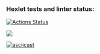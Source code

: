 ### Hexlet tests and linter status:
[![Actions Status](https://github.com/Ribeyra/python-project-49/actions/workflows/hexlet-check.yml/badge.svg)](https://github.com/Ribeyra/python-project-49/actions)

<a href="https://codeclimate.com/github/Ribeyra/python-project-49/maintainability"><img src="https://api.codeclimate.com/v1/badges/3d105c65b071d4b67b5c/maintainability" /></a>

[![asciicast](https://asciinema.org/a/Dzn5kc50Ev93Hb6IlKKxgPUeb.svg)](https://asciinema.org/a/Dzn5kc50Ev93Hb6IlKKxgPUeb)
